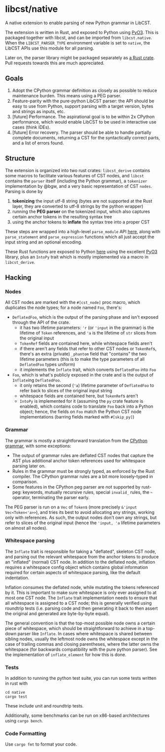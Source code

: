 # libcst/native

A native extension to enable parsing of new Python grammar in LibCST.

The extension is written in Rust, and exposed to Python using [PyO3](https://pyo3.rs/).
This is packaged together with libcst, and can be imported from `libcst.native`. When
the `LIBCST_PARSER_TYPE` environment variable is set to `native`, the LibCST APIs use
this module for all parsing.

Later on, the parser library might be packaged separately as 
[a Rust crate](https://crates.io). Pull requests towards this are much appreciated.

## Goals

1. Adopt the CPython grammar definition as closely as possible to reduce maintenance
   burden. This means using a PEG parser.
2. Feature-parity with the pure-python LibCST parser: the API should be easy to use from
   Python, support parsing with a target version, bytes and strings as inputs, etc.
3. [future] Performance. The aspirational goal is to be within 2x CPython performance,
   which would enable LibCST to be used in interactive use cases (think IDEs).
4. [future] Error recovery. The parser should be able to handle partially complete
   documents, returning a CST for the syntactically correct parts, and a list of errors
   found.

## Structure

The extension is organized into two rust crates: `libcst_derive` contains some macros to
facilitate various features of CST nodes, and `libcst` contains the `parser` itself
(including the Python grammar), a `tokenizer` implementation by @bgw, and a very basic
representation of CST `nodes`. Parsing is done by
1. **tokenizing** the input utf-8 string (bytes are not supported at the Rust layer,
   they are converted to utf-8 strings by the python wrapper)
2. running the **PEG parser** on the tokenized input, which also captures certain anchor
   tokens in the resulting syntax tree
3. using the anchor tokens to **inflate** the syntax tree into a proper CST

These steps are wrapped into a high-level `parse_module` API
[here](https://github.com/Instagram/LibCST/blob/main/native/libcst/src/lib.rs#L43),
along with `parse_statement` and `parse_expression` functions which all just accept the
input string and an optional encoding.

These Rust functions are exposed to Python
[here](https://github.com/Instagram/LibCST/blob/main/native/libcst/src/py.rs) using the
excellent [PyO3](https://pyo3.rs/) library, plus an `IntoPy` trait which is mostly
implemented via a macro in `libcst_derive`.


## Hacking

### Nodes
All CST nodes are marked with the `#[cst_node]` proc macro, which duplicates the node types; for a node named `Foo`, there's:

- `DeflatedFoo`, which is the output of the parsing phase and isn't exposed through the
  API of the crate.
  - it has two lifetime parameters: `'r` (or `'input` in the grammar) is the lifetime of
    `Token` references, and `'a` is the lifetime of `str` slices from the original input
  - `TokenRef` fields are contained here, while whitespace fields aren't
  - if there aren't any fields that refer to other CST nodes or `TokenRef`s, there's an
    extra (private) `_phantom` field that "contains" the two lifetime parameters (this
    is to make the type parameters of all `DeflatedFoo` types uniform)
  - it implements the `Inflate` trait, which converts `DeflatedFoo` into `Foo`
- `Foo`, which is what's publicly exposed in the crate and is the output of `Inflate`ing `DeflatedFoo`.
   - it only retains the second (`'a`) lifetime parameter of `DeflatedFoo` to refer back to slices of the original input string
   - whitespace fields are contained here, but `TokenRef`s aren't
   - `IntoPy` is implemented for it (assuming the `py` crate feature is enabled), which contains code to translate `Foo` back into a Python object; hence, the fields on `Foo` match the Python CST node implementations (barring fields marked with `#[skip_py]`)

### Grammar

The grammar is mostly a straightforward translation from the [CPython
grammar](https://github.com/python/cpython/blob/main/Grammar/python.gram), with some
exceptions:

* The output of grammar rules are deflated CST nodes that capture the AST plus
  additional anchor token references used for whitespace parsing later on.
* Rules in the grammar must be strongly typed, as enforced by the Rust compiler. The
  CPython grammar rules are a bit more loosely-typed in comparison.
* Some features in the CPython peg parser are not supported by rust-peg: keywords,
  mutually recursive rules, special `invalid_` rules, the `~` operator, terminating the
  parser early.

The PEG parser is run on a `Vec` of `Token`s (more precisely `&'input Vec<Token<'a>>`),
and tries its best to avoid allocating any strings, working only with references. As
such, the output nodes don't own any strings, but refer to slices of the original input
(hence the `'input, 'a` lifetime parameters on almost all nodes).

### Whitespace parsing

The `Inflate` trait is responsible for taking a "deflated", skeleton CST node, and
parsing out the relevant whitespace from the anchor tokens to produce an "inflated"
(normal) CST node. In addition to the deflated node, inflation requires a whitespace
config object which contains global information required for certain aspects of
whitespace parsing, like the default indentation.

Inflation consumes the deflated node, while mutating the tokens referenced by it. This
is important to make sure whitespace is only ever assigned to at most one CST node. The
`Inflate` trait implementation needs to ensure that all whitespace is assigned to a CST
node; this is generally verified using roundtrip tests (i.e. parsing code and then
generating it back to then assert the original and generated are byte-by-byte equal).

The general convention is that the top-most possible node owns a certain piece of
whitespace, which should be straightforward to achieve in a top-down parser like
`Inflate`. In cases where whitespace is shared between sibling nodes, usually the
leftmost node owns the whitespace except in the case of trailing commas and closing
parentheses, where the latter owns the whitespace (for backwards compatibility with the
pure python parser). See the implementation of `inflate_element` for how this is done.

### Tests

In addition to running the python test suite, you can run some tests written in rust
with

```
cd native
cargo test
```

These include unit and roundtrip tests.

Additionally, some benchmarks can be run on x86-based architectures using `cargo bench`.

### Code Formatting

Use `cargo fmt` to format your code.
